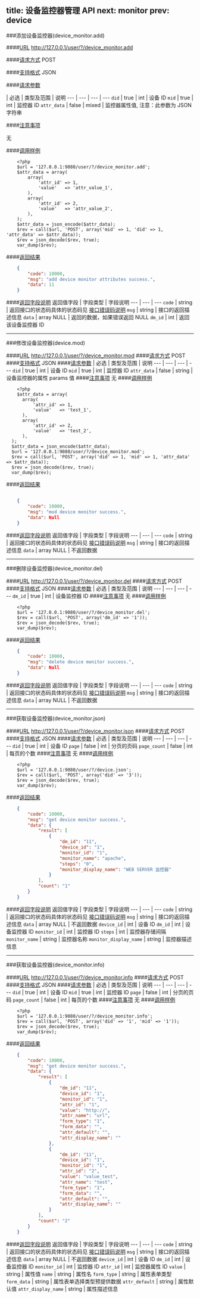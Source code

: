 title: 设备监控器管理 API
next: monitor
prev: device
---

###添加设备监控器(device_monitor.add)

####[URL](#add_url) 
http://127.0.0.1/user/?/device_monitor.add

####[请求方式](#add_post)
POST

####[支持格式](#add_json)
JSON 

####[请求参数](#add_param)

  | 必选 | 类型及范围 | 说明
--- | --- | --- | ---
`did` | true | int | 设备 ID
`mid` | true | int | 监控器 ID
`attr_data` | false | mixed | 监控器属性值, 注意：此参数为 JSON 字符串

####[注意事项](#add_notice)

无

####[调用样例](#add_example)

```
	<?php
	$url = '127.0.0.1:9080/user/?/device_monitor.add';
	$attr_data = array(
		array(
			'attr_id' => 1,
			'value'   => 'attr_value_1',
		),
		array(
			'attr_id' => 2,
			'value'   => 'attr_value_2',
		),
	);
	$attr_data = json_encode($attr_data);
	$rev = call($url, 'POST', array('mid' => 1, 'did' => 1, 'attr_data' => $attr_data));
	$rev = json_decode($rev, true);
	var_dump($rev);

```

####[返回结果](#add_result)
``` json
	{
		"code": 10000,
		"msg": "add device monitor attributes success.",
		"data": 11
	}
```
####[返回字段说明](#add_result_dis)
返回值字段 | 字段类型 | 字段说明
--- | --- | ---
`code` | string | 返回接口的状态码具体的状态码见 [接口错误码说明](api_errno.html) 
`msg`  | string | 接口的返回描述信息
`data` | array NULL  | 返回的数据，如果错误返回 NULL
`dm_id` | int | 返回该设备监控器 ID

---
###修改设备监控器(device.mod)

####[URL](#mod_url) 
http://127.0.0.1/user/?/device_monitor.mod
####[请求方式](#mod_post)
POST
####[支持格式](#mod_json)
JSON 
####[请求参数](#mod_param)
  | 必选 | 类型及范围 | 说明
--- | --- | --- | ---
`did` | true | int     | 设备 ID
`mid` | true | int     | 监控器 ID
`attr_data` | false | string    | 设备监控器的属性 params 值
####[注意事项](#mod_notice)
无
####[调用样例](#mod_example)
```
	<?php
	$attr_data = array(
      array(
          'attr_id' => 1,
          'value'   => 'test_1',
      ),
      array(
          'attr_id' => 2,
          'value'   => 'test_2',
      ),
  );
  $attr_data = json_encode($attr_data);
  $url = '127.0.0.1:9080/user/?/device_monitor.mod';
  $rev = call($url, 'POST', array('did' => 1, 'mid' => 1, 'attr_data' => $attr_data));
  $rev = json_decode($rev, true);
  var_dump($rev);
```
####[返回结果](#mod_result)
``` json

	{
		"code": 10000,
		"msg": "mod device monitor success.",
		"data": Null 
	}

```
####[返回字段说明](#mod_result_dis)
返回值字段 | 字段类型 | 字段说明
--- | --- | ---
`code` | string | 返回接口的状态码具体的状态码见 [接口错误码说明](api_errno.html) 
`msg`  | string | 接口的返回描述信息
`data` | array NULL  | 不返回数据

---
###删除设备监控器(device_monitor.del)

####[URL](#del_url) 
http://127.0.0.1/user/?/device_monitor.del
####[请求方式](#del_post)
POST
####[支持格式](#del_json)
JSON 
####[请求参数](#del_param)
  | 必选 | 类型及范围 | 说明
--- | --- | --- | ---
`dm_id` | true | int     | 设备监控器 ID
####[注意事项](#del_notice)
无
####[调用样例](#del_example)
```
	<?php
	$url = '127.0.0.1:9080/user/?/device_monitor.del';
	$rev = call($url, 'POST', array('dm_id' => '1'));
	$rev = json_decode($rev, true);
	var_dump($rev);
```
####[返回结果](#del_result)
``` json
	{
		"code": 10000,
		"msg": "delete device monitor success.",
		"data": Null 
	}
```
####[返回字段说明](#del_result_dis)
返回值字段 | 字段类型 | 字段说明
--- | --- | ---
`code` | string | 返回接口的状态码具体的状态码见 [接口错误码说明](api_errno.html) 
`msg`  | string | 接口的返回描述信息
`data` | array NULL  | 不返回数据

---
###获取设备监控器(device_monitor.json)

####[URL](#json_url) 
http://127.0.0.1/user/?/device_monitor.json
####[请求方式](#json_post)
POST
####[支持格式](#json_json)
JSON 
####[请求参数](#json_param)
  | 必选 | 类型及范围 | 说明
--- | --- | --- | ---
`did`  | true  | int  | 设备 ID
`page` | false | int     | 分页的页码
`page_count` | false | int     | 每页的个数
####[注意事项](#json_notice)
无
####[调用样例](#json_example)
```
	<?php
	$url = '127.0.0.1:9080/user/?/device.json';
	$rev = call($url, 'POST', array('did' => '3'));
	$rev = json_decode($rev, true);
	var_dump($rev);
```
####[返回结果](#json_result)
``` json
	{
		"code": 10000,
		"msg": "get device monitor success.",
		"data": {
			"result": [
				{
					"dm_id": "11",
					"device_id": "1",
					"monitor_id": "1",
					"monitor_name": "apache",
					"steps": "0",
					"monitor_display_name": "WEB SERVER 监控器"
				}
			],
			"count": "1"
		}
	}
```
####[返回字段说明](#json_result_dis)
返回值字段 | 字段类型 | 字段说明
--- | --- | ---
`code` | string | 返回接口的状态码具体的状态码见 [接口错误码说明](api_errno.html) 
`msg`  | string | 接口的返回描述信息
`data` | array NULL  | 不返回数据
`device_id` | int | 设备 ID
`dm_id` | int | 设备监控器 ID
`monitor_id` | int | 监控器 ID
`steps` | int | 监控器存储间隔
`monitor_name` | string | 监控器名称
`monitor_display_name` | string | 监控器描述信息




---
###获取设备监控器(device_monitor.info)

####[URL](#info_url) 
http://127.0.0.1/user/?/device_monitor.info
####[请求方式](#info_post)
POST
####[支持格式](#info_json)
JSON 
####[请求参数](#info_param)
  | 必选 | 类型及范围 | 说明
--- | --- | --- | ---
`did`  | true  | int  | 设备 ID
`mid`  | true  | int  | 监控器 ID
`page` | false | int     | 分页的页码
`page_count` | false | int     | 每页的个数
####[注意事项](#info_notice)
无
####[调用样例](#info_example)
```
	<?php
	$url = '127.0.0.1:9080/user/?/device_monitor.info';
	$rev = call($url, 'POST', array('did' => '1', 'mid' => '1'));
	$rev = json_decode($rev, true);
	var_dump($rev);
```
####[返回结果](#info_result)
``` json
	{
		"code": 10000,
		"msg": "get device monitor success.",
		"data": {
			"result": [
				{
					"dm_id": "11",
					"device_id": "1",
					"monitor_id": "1",
					"attr_id": "1",
					"value": "http://",
					"attr_name": "url",
					"form_type": "1",
					"form_data": "",
					"attr_default": "",
					"attr_display_name": ""
				},
				{
					"dm_id": "11",
					"device_id": "1",
					"monitor_id": "1",
					"attr_id": "2",
					"value": "value_test",
					"attr_name": "test",
					"form_type": "1",
					"form_data": "",
					"attr_default": "",
					"attr_display_name": ""
				}
			],
			"count": "2"
		}
	}
```
####[返回字段说明](#info_result_dis)
返回值字段 | 字段类型 | 字段说明
--- | --- | ---
`code` | string | 返回接口的状态码具体的状态码见 [接口错误码说明](api_errno.html) 
`msg`  | string | 接口的返回描述信息
`data` | array NULL  | 不返回数据
`device_id` | int | 设备 ID
`dm_id` | int | 设备监控器 ID
`monitor_id` | int | 监控器 ID
`attr_id` | int | 监控器属性 ID
`value` | string | 属性值
`name` | string | 属性名
`form_type` | string | 属性表单类型
`form_data` | string | 属性表单选择类型预提供数据
`attr_default` | string | 属性默认值
`attr_display_name` | string | 属性描述信息



